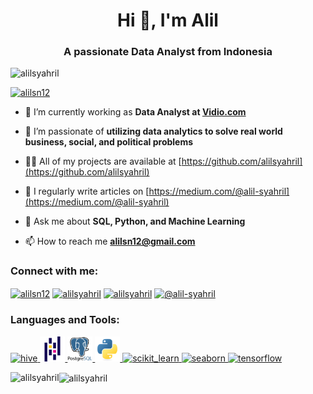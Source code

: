 <h1 align="center">Hi 👋, I'm Alil</h1>
<h3 align="center">A passionate Data Analyst from Indonesia</h3>

<p align="left"> <img src="https://komarev.com/ghpvc/?username=alilsyahril&label=Profile%20views&color=0e75b6&style=flat" alt="alilsyahril" /> </p>

<p align="left"> <a href="https://twitter.com/alilsn12" target="blank"><img src="https://img.shields.io/twitter/follow/alilsn12?logo=twitter&style=for-the-badge" alt="alilsn12" /></a> </p>

- 🔭 I’m currently working as **Data Analyst at [Vidio.com](https://www.vidio.com/)**

- 🌱 I’m passionate of **utilizing data analytics to solve real world business, social, and political problems**

- 👨‍💻 All of my projects are available at [https://github.com/alilsyahril](https://github.com/alilsyahril)

- 📝 I regularly write articles on [https://medium.com/@alil-syahril](https://medium.com/@alil-syahril)

- 💬 Ask me about **SQL, Python, and Machine Learning**

- 📫 How to reach me **alilsn12@gmail.com**

<h3 align="left">Connect with me:</h3>
<p align="left">
<a href="https://twitter.com/alilsn12" target="blank"><img align="center" src="https://raw.githubusercontent.com/rahuldkjain/github-profile-readme-generator/master/src/images/icons/Social/twitter.svg" alt="alilsn12" height="30" width="40" /></a>
<a href="https://linkedin.com/in/alilsyahril" target="blank"><img align="center" src="https://raw.githubusercontent.com/rahuldkjain/github-profile-readme-generator/master/src/images/icons/Social/linked-in-alt.svg" alt="alilsyahril" height="30" width="40" /></a>
<a href="https://instagram.com/alilsyahril" target="blank"><img align="center" src="https://raw.githubusercontent.com/rahuldkjain/github-profile-readme-generator/master/src/images/icons/Social/instagram.svg" alt="alilsyahril" height="30" width="40" /></a>
<a href="https://medium.com/@alil-syahril" target="blank"><img align="center" src="https://raw.githubusercontent.com/rahuldkjain/github-profile-readme-generator/master/src/images/icons/Social/medium.svg" alt="@alil-syahril" height="30" width="40" /></a>
</p>

<h3 align="left">Languages and Tools:</h3>
<p align="left"> <a href="https://hive.apache.org/" target="_blank" rel="noreferrer"> <img src="https://www.vectorlogo.zone/logos/apache_hive/apache_hive-icon.svg" alt="hive" width="40" height="40"/> </a> <a href="https://pandas.pydata.org/" target="_blank" rel="noreferrer"> <img src="https://raw.githubusercontent.com/devicons/devicon/2ae2a900d2f041da66e950e4d48052658d850630/icons/pandas/pandas-original.svg" alt="pandas" width="40" height="40"/> </a> <a href="https://www.postgresql.org" target="_blank" rel="noreferrer"> <img src="https://raw.githubusercontent.com/devicons/devicon/master/icons/postgresql/postgresql-original-wordmark.svg" alt="postgresql" width="40" height="40"/> </a> <a href="https://www.python.org" target="_blank" rel="noreferrer"> <img src="https://raw.githubusercontent.com/devicons/devicon/master/icons/python/python-original.svg" alt="python" width="40" height="40"/> </a> <a href="https://scikit-learn.org/" target="_blank" rel="noreferrer"> <img src="https://upload.wikimedia.org/wikipedia/commons/0/05/Scikit_learn_logo_small.svg" alt="scikit_learn" width="40" height="40"/> </a> <a href="https://seaborn.pydata.org/" target="_blank" rel="noreferrer"> <img src="https://seaborn.pydata.org/_images/logo-mark-lightbg.svg" alt="seaborn" width="40" height="40"/> </a> <a href="https://www.tensorflow.org" target="_blank" rel="noreferrer"> <img src="https://www.vectorlogo.zone/logos/tensorflow/tensorflow-icon.svg" alt="tensorflow" width="40" height="40"/> </a> </p>

<p><img align="left" src="https://github-readme-stats.vercel.app/api/top-langs?username=alilsyahril&show_icons=true&locale=en&layout=compact" alt="alilsyahril" /></p>

<p><img align="center" src="https://github-readme-streak-stats.herokuapp.com/?user=alilsyahril&" alt="alilsyahril" /></p>
